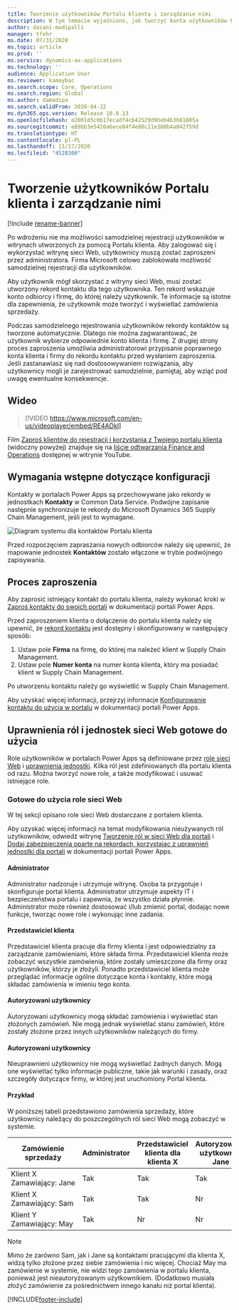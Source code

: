 ```yaml
---
title: Tworzenie użytkowników Portalu klienta i zarządzanie nimi
description: W tym temacie wyjaśniono, jak tworzyć konta użytkowników Portalu klienta i ustawiać dla nich uprawnienia.
author: dasani-madipalli
manager: tfehr
ms.date: 07/31/2020
ms.topic: article
ms.prod: ''
ms.service: dynamics-ax-applications
ms.technology: ''
audience: Application User
ms.reviewer: kamaybac
ms.search.scope: Core, Operations
ms.search.region: Global
ms.author: damadipa
ms.search.validFrom: 2020-04-22
ms.dyn365.ops.version: Release 10.0.13
ms.openlocfilehash: e2001d5c0b17ecadf4cb42529d9beb4b3b81805a
ms.sourcegitcommit: e89bb3e5420a6ece84f4e80c11e360b4a042f59d
ms.translationtype: HT
ms.contentlocale: pl-PL
ms.lasthandoff: 11/17/2020
ms.locfileid: "4528300"
---
```

# <a name="create-and-manage-customer-portal-users"></a>Tworzenie użytkowników Portalu klienta i zarządzanie nimi

[!include [rename-banner](~/includes/cc-data-platform-banner.md)]

Po wdrożeniu nie ma możliwości samodzielnej rejestracji użytkowników w witrynach utworzonych za pomocą Portalu klienta. Aby zalogować się i wykorzystać witrynę sieci Web, użytkownicy muszą zostać zaproszeni przez administratora. Firma Microsoft celowo zablokowała możliwość samodzielnej rejestracji dla użytkowników.

Aby użytkownik mógł skorzystać z witryny sieci Web, musi zostać utworzony rekord kontaktu dla tego użytkownika. Ten rekord wskazuje konto odbiorcy i firmę, do której należy użytkownik. Te informacje są istotne dla zapewnienia, że użytkownik może tworzyć i wyświetlać zamówienia sprzedaży.

Podczas samodzielnego rejestrowania użytkowników rekordy kontaktów są tworzone automatycznie. Dlatego nie można zagwarantować, że użytkownik wybierze odpowiednie konto klienta i firmę. Z drugiej strony proces zaproszenia umożliwia administratorowi przypisanie poprawnego konta klienta i firmy do rekordu kontaktu przed wysłaniem zaproszenia. Jeśli zastanawiasz się nad dostosowywaniem rozwiązania, aby użytkownicy mogli je zarejestrować samodzielnie, pamiętaj, aby wziąć pod uwagę ewentualne konsekwencje.

## <a name="video"></a>Wideo
> [!VIDEO https://www.microsoft.com/en-us/videoplayer/embed/RE4ADkI]

Film [Zaproś klientów do rejestracji i korzystania z Twojego portalu klienta](https://youtu.be/drGUYHX9QIQ) (widoczny powyżej) znajduje się na [liście odtwarzania Finance and Operations](https://www.youtube.com/playlist?list=PLcakwueIHoT_SYfIaPGoOhloFoCXiUSyW) dostępnej w witrynie YouTube.

## <a name="prerequisite-setup"></a>Wymagania wstępne dotyczące konfiguracji

Kontakty w portalach Power Apps są przechowywane jako rekordy w jednostkach **Kontakty** w Common Data Service. Podwójne zapisanie następnie synchronizuje te rekordy do Microsoft Dynamics 365 Supply Chain Management, jeśli jest to wymagane.

![Diagram systemu dla kontaktów Portalu klienta](media/customer-portal-contacts.png "Diagram systemu dla kontaktów Portalu klienta")

Przed rozpoczęciem zapraszania nowych odbiorców należy się upewnić, że mapowanie jednostek **Kontaktów** zostało włączone w trybie podwójnego zapisywania.

## <a name="the-invitation-process"></a>Proces zaproszenia

Aby zaprosić istniejący kontakt do portalu klienta, należy wykonać kroki w [Zaproś kontakty do swoich portali](https://docs.microsoft.com/powerapps/maker/portals/configure/invite-contacts) w dokumentacji portali Power Apps.

Przed zaproszeniem klienta o dołączenie do portalu klienta należy się upewnić, że [rekord kontaktu](https://docs.microsoft.com/powerapps/maker/portals/configure/configure-contacts) jest dostępny i skonfigurowany w następujący sposób:

1. Ustaw pole **Firma** na firmę, do której ma należeć klient w Supply Chain Management.
2. Ustaw pole **Numer konta** na numer konta klienta, który ma posiadać klient w Supply Chain Management.

Po utworzeniu kontaktu należy go wyświetlić w Supply Chain Management.

Aby uzyskać więcej informacji, przejrzyj informacje [Konfigurowanie kontaktu do użycia w portalu](https://docs.microsoft.com/powerapps/maker/portals/configure/configure-contacts) w dokumentacji portali Power Apps.

## <a name="out-of-box-web-roles-and-entity-permissions"></a>Uprawnienia ról i jednostek sieci Web gotowe do użycia

Role użytkowników w portalach Power Apps są definiowane przez [role sieci Web](https://docs.microsoft.com/powerapps/maker/portals/configure/create-web-roles) i [uprawnienia jednostki](https://docs.microsoft.com/powerapps/maker/portals/configure/assign-entity-permissions). Kilka ról jest zdefiniowanych dla portalu klienta od razu. Można tworzyć nowe role, a także modyfikować i usuwać istniejące role.

### <a name="out-of-box-web-roles"></a>Gotowe do użycia role sieci Web

W tej sekcji opisano role sieci Web dostarczane z portalem klienta.

Aby uzyskać więcej informacji na temat modyfikowania nieużywanych ról użytkowników, odwiedź witrynę [Tworzenie ról w sieci Web dla portali](https://docs.microsoft.com/powerapps/maker/portals/configure/create-web-roles) i [Dodaj zabezpieczenia oparte na rekordach, korzystając z uprawnień jednostki dla portali](https://docs.microsoft.com/powerapps/maker/portals/configure/assign-entity-permissions) w dokumentacji portali Power Apps.

#### <a name="administrator"></a>Administrator

Administrator nadzoruje i utrzymuje witrynę. Osoba ta przygotuje i skonfiguruje portal klienta. Administrator utrzymuje aspekty IT i bezpieczeństwa portalu i zapewnia, że wszystko działa płynnie. Administrator może również dostosować i/lub zmienić portal, dodając nowe funkcje, tworząc nowe role i wykonując inne zadania.

#### <a name="customer-representative"></a>Przedstawiciel klienta

Przedstawiciel klienta pracuje dla firmy klienta i jest odpowiedzialny za zarządzanie zamówieniami, które składa firma. Przedstawiciel klienta może zobaczyć wszystkie zamówienia, które zostały umieszczone dla firmy oraz użytkowników, którzy je złożyli. Ponadto przedstawiciel klienta może przeglądać informacje ogólne dotyczące konta i kontakty, które mogą składać zamówienia w imieniu tego konta.

#### <a name="authorized-users"></a>Autoryzowani użytkownicy

Autoryzowani użytkownicy mogą składać zamówienia i wyświetlać stan złożonych zamówień. Nie mogą jednak wyświetlać stanu zamówień, które zostały złożone przez innych użytkowników należących do firmy.

#### <a name="unauthorized-users"></a>Autoryzowani użytkownicy

Nieuprawnieni użytkownicy nie mogą wyświetlać żadnych danych. Mogą one wyświetlać tylko informacje publiczne, takie jak warunki i zasady, oraz szczegóły dotyczące firmy, w której jest uruchomiony Portal klienta.

#### <a name="example"></a>Przykład

W poniższej tabeli przedstawiono zamówienia sprzedaży, które użytkownicy należący do poszczególnych ról sieci Web mogą zobaczyć w systemie.

| Zamówienie sprzedaży | Administrator | Przedstawiciel klienta dla klienta&nbsp;X | Autoryzowany użytkownik: Jane | Autoryzowany użytkownik: Sam | Autoryzowany użytkownik: May |
|---|---|---|---|---|---|
| Klient&nbsp;X Zamawiający:&nbsp;Jane | Tak | Tak | Tak | Nr | Nr |
| Klient&nbsp;X Zamawiający:&nbsp;Sam | Tak | Tak | Nr | Tak | Nr |
| Klient&nbsp;Y Zamawiający:&nbsp;May | Tak | Nr | Nr | Nr | Nr |

> [!NOTE]
> Mimo że zarówno Sam, jak i Jane są kontaktami pracującymi dla klienta X, widzą tylko złożone przez siebie zamówienia i nic więcej. Chociaż May ma zamówienie w systemie, nie widzi tego zamówienia w portalu klienta, ponieważ jest nieautoryzowanym użytkownikiem. (Dodatkowo musiała złożyć zamówienie za pośrednictwem innego kanału niż portal klienta).


[!INCLUDE[footer-include](../../includes/footer-banner.md)]